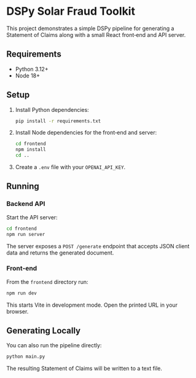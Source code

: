 # DSPy Solar Fraud Toolkit

This project demonstrates a simple DSPy pipeline for generating a Statement of Claims along with a small React front‑end and API server.

## Requirements
- Python 3.12+
- Node 18+

## Setup
1. Install Python dependencies:
   ```bash
   pip install -r requirements.txt
   ```
2. Install Node dependencies for the front‑end and server:
   ```bash
   cd frontend
   npm install
   cd ..
   ```
3. Create a `.env` file with your `OPENAI_API_KEY`.

## Running
### Backend API
Start the API server:
```bash
cd frontend
npm run server
```
The server exposes a `POST /generate` endpoint that accepts JSON client data and returns the generated document.

### Front‑end
From the `frontend` directory run:
```bash
npm run dev
```
This starts Vite in development mode. Open the printed URL in your browser.

## Generating Locally
You can also run the pipeline directly:
```bash
python main.py
```
The resulting Statement of Claims will be written to a text file.
